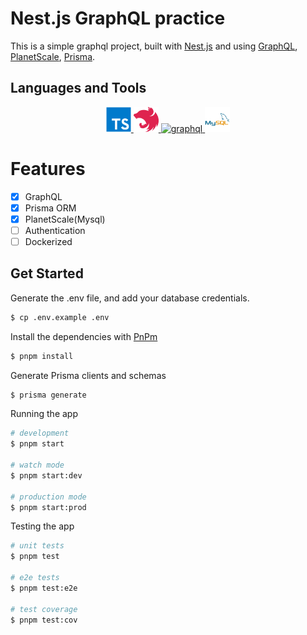 # Nest.js GraphQL practice

This is a simple graphql project, built with [Nest.js](https://nestjs.com/) and using [GraphQL](https://graphql.org/), [PlanetScale](https://planetscale.com/), [Prisma](https://www.prisma.io/).

## Languages and Tools

<div align="center">
  <a href="https://www.typescriptlang.org/" target="_blank" rel="noreferrer"> 
    <img src="https://raw.githubusercontent.com/devicons/devicon/master/icons/typescript/typescript-original.svg" alt="typescript" width="40" height="40"/> 
  </a>
  <a href="https://nestjs.com/" target="_blank" rel="noreferrer"> 
    <img src="https://raw.githubusercontent.com/devicons/devicon/master/icons/nestjs/nestjs-plain.svg" alt="nestjs" width="40" height="40"/> 
  </a> 
  <a href="https://graphql.org" target="_blank" rel="noreferrer"> 
    <img src="https://www.vectorlogo.zone/logos/graphql/graphql-icon.svg" alt="graphql" width="40" height="40"/> 
  </a> 
  <a href="https://www.mysql.com/" target="_blank" rel="noreferrer"> 
    <img src="https://raw.githubusercontent.com/devicons/devicon/master/icons/mysql/mysql-original-wordmark.svg" alt="mysql" width="40" height="40"/> 
  </a>
</div>

# Features

- [X] GraphQL
- [X] Prisma ORM
- [X] PlanetScale(Mysql)
- [ ] Authentication
- [ ] Dockerized

## Get Started

Generate the .env file, and add your database credentials.

```bash
$ cp .env.example .env
```

Install the dependencies with [PnPm](https://pnpm.io/)

```bash
$ pnpm install
```

Generate Prisma clients and schemas

```bash
$ prisma generate
```

Running the app

```bash
# development
$ pnpm start

# watch mode
$ pnpm start:dev

# production mode
$ pnpm start:prod
```

Testing the app

```bash
# unit tests
$ pnpm test

# e2e tests
$ pnpm test:e2e

# test coverage
$ pnpm test:cov
```
